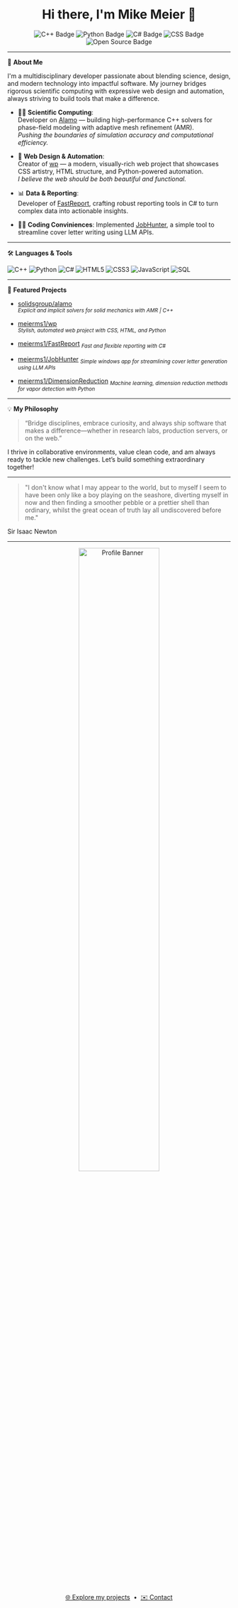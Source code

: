 <!-- Profile README for meierms1 -->

<h1 align="center">Hi there, I'm Mike Meier 👋</h1>

<p align="center">
  <img src="https://img.shields.io/badge/C++-Solid%20Mechanics-blue?logo=c%2b%2b&logoColor=white" alt="C++ Badge"/>
  <img src="https://img.shields.io/badge/Python-Web%20Automation-yellow?logo=python&logoColor=white" alt="Python Badge"/>
  <img src="https://img.shields.io/badge/C%23-Reporting-green?logo=c-sharp&logoColor=white" alt="C# Badge"/>
  <img src="https://img.shields.io/badge/CSS-Web%20Design-purple?logo=css3&logoColor=white" alt="CSS Badge"/>
  <img src="https://img.shields.io/badge/Open%20Source-❤️-red" alt="Open Source Badge"/>
</p>

---

🌟 **About Me**

I'm a multidisciplinary developer passionate about blending science, design, and modern technology into impactful software. My journey bridges rigorous scientific computing with expressive web design and automation, always striving to build tools that make a difference.

- 🧑‍🔬 **Scientific Computing**:  
  Developer on [Alamo](https://github.com/solidsgroup/alamo) — building high-performance C++ solvers for phase-field modeling with adaptive mesh refinement (AMR).  
  *Pushing the boundaries of simulation accuracy and computational efficiency.*

- 🎨 **Web Design & Automation**:  
  Creator of [wp](https://github.com/meierms1/wp) — a modern, visually-rich web project that showcases CSS artistry, HTML structure, and Python-powered automation.  
  *I believe the web should be both beautiful and functional.*

- 📊 **Data & Reporting**:  
  Developer of [FastReport](https://github.com/meierms1/FastReport), crafting robust reporting tools in C# to turn complex data into actionable insights.

- 🧑‍💻 **Coding Conviniences**:
  Implemented [JobHunter](https://github.com/meierms1/jobhunter), a simple tool to streamline cover letter writing using LLM APIs.

---

🛠️ **Languages & Tools**

<p>
  <img src="https://img.shields.io/badge/-C++-00599C?logo=c%2b%2b&logoColor=white" alt="C++"/>
  <img src="https://img.shields.io/badge/-Python-3776AB?logo=python&logoColor=white" alt="Python"/>
  <img src="https://img.shields.io/badge/-C%23-239120?logo=c-sharp&logoColor=white" alt="C#"/>
  <img src="https://img.shields.io/badge/-HTML5-E34F26?logo=html5&logoColor=white" alt="HTML5"/>
  <img src="https://img.shields.io/badge/-CSS3-1572B6?logo=css3&logoColor=white" alt="CSS3"/>
  <img src="https://img.shields.io/badge/-JavaScript-F7DF1E?logo=javascript&logoColor=black" alt="JavaScript"/>
  <img src="https://img.shields.io/badge/SQL-blue?logo=sql" alt="SQL"/>
</p>

---

🚀 **Featured Projects**

- [solidsgroup/alamo](https://github.com/solidsgroup/alamo)  
  <sub><i>Explicit and implicit solvers for solid mechanics with AMR | C++</i></sub>

- [meierms1/wp](https://github.com/meierms1/wp)  
  <sub><i>Stylish, automated web project with CSS, HTML, and Python</i></sub>

- [meierms1/FastReport](https://github.com/meierms1/FastReport)
  <sub><i>Fast and flexible reporting with C#</i></sub>

- [meierms1/JobHunter](https://github.com/meierms1/jobhunter)
  <sub><i>Simple windows app for streamlining cover letter generation using LLM APIs </i></sub>

- [meierms1/DimensionReduction](https://github.com/meierms1/Supervised-Dimension-Reduction-For-Optical-Vapor-Sensing)
  <sub><i>Machine learning, dimension reduction methods for vapor detection with Python</i></sub>
  
---

💡 **My Philosophy**

> “Bridge disciplines, embrace curiosity, and always ship software that makes a difference—whether in research labs, production servers, or on the web.”

I thrive in collaborative environments, value clean code, and am always ready to tackle new challenges. Let’s build something extraordinary together!

---


> "I don't know what I may appear to the world, but to myself I seem to have been only like a boy playing on the seashore, diverting myself in now and then finding a smoother pebble or a prettier shell than ordinary, whilst the great ocean of truth lay all undiscovered before me."

Sir Isaac Newton

---

<p align="center">
  <img src="https://github.com/meierms1/meierms1/raw/main/assets/profile-banner.png" alt="Profile Banner" width="60%"/>
</p>

<p align="center">
  <a href="https://github.com/meierms1?tab=repositories">🌐 Explore my projects</a> &nbsp;•&nbsp;
  <a href="mailto:your.email@example.com">✉️ Contact</a>
</p>
